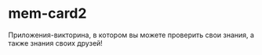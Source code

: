# mem-card2
Приложения-викторина, в котором вы можете проверить свои знания, а также знания своих друзей!
